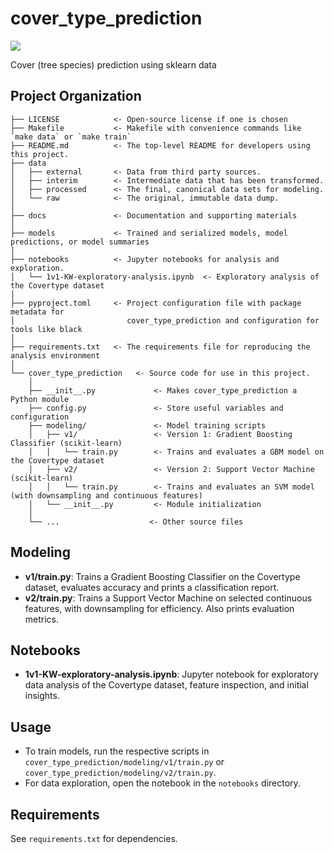# cover_type_prediction

<a target="_blank" href="https://cookiecutter-data-science.drivendata.org/">
    <img src="https://img.shields.io/badge/CCDS-Project%20template-328F97?logo=cookiecutter" />
</a>

Cover (tree species) prediction using sklearn data

## Project Organization

```
├── LICENSE            <- Open-source license if one is chosen
├── Makefile           <- Makefile with convenience commands like `make data` or `make train`
├── README.md          <- The top-level README for developers using this project.
├── data
│   ├── external       <- Data from third party sources.
│   ├── interim        <- Intermediate data that has been transformed.
│   ├── processed      <- The final, canonical data sets for modeling.
│   └── raw            <- The original, immutable data dump.
│
├── docs               <- Documentation and supporting materials
│
├── models             <- Trained and serialized models, model predictions, or model summaries
│
├── notebooks          <- Jupyter notebooks for analysis and exploration.
│   └── 1v1-KW-exploratory-analysis.ipynb  <- Exploratory analysis of the Covertype dataset
│
├── pyproject.toml     <- Project configuration file with package metadata for 
│                         cover_type_prediction and configuration for tools like black
│
├── requirements.txt   <- The requirements file for reproducing the analysis environment
│
└── cover_type_prediction   <- Source code for use in this project.
    │
    ├── __init__.py             <- Makes cover_type_prediction a Python module
    ├── config.py               <- Store useful variables and configuration
    ├── modeling/               <- Model training scripts
    │   ├── v1/                 <- Version 1: Gradient Boosting Classifier (scikit-learn)
    │   │   └── train.py        <- Trains and evaluates a GBM model on the Covertype dataset
    │   ├── v2/                 <- Version 2: Support Vector Machine (scikit-learn)
    │   │   └── train.py        <- Trains and evaluates an SVM model (with downsampling and continuous features)
    │   └── __init__.py         <- Module initialization
    │
    └── ...                    <- Other source files
```

## Modeling

- **v1/train.py**: Trains a Gradient Boosting Classifier on the Covertype dataset, evaluates accuracy and prints a classification report.
- **v2/train.py**: Trains a Support Vector Machine on selected continuous features, with downsampling for efficiency. Also prints evaluation metrics.

## Notebooks

- **1v1-KW-exploratory-analysis.ipynb**: Jupyter notebook for exploratory data analysis of the Covertype dataset, feature inspection, and initial insights.

## Usage

- To train models, run the respective scripts in `cover_type_prediction/modeling/v1/train.py` or `cover_type_prediction/modeling/v2/train.py`.
- For data exploration, open the notebook in the `notebooks` directory.

## Requirements

See `requirements.txt` for dependencies.
